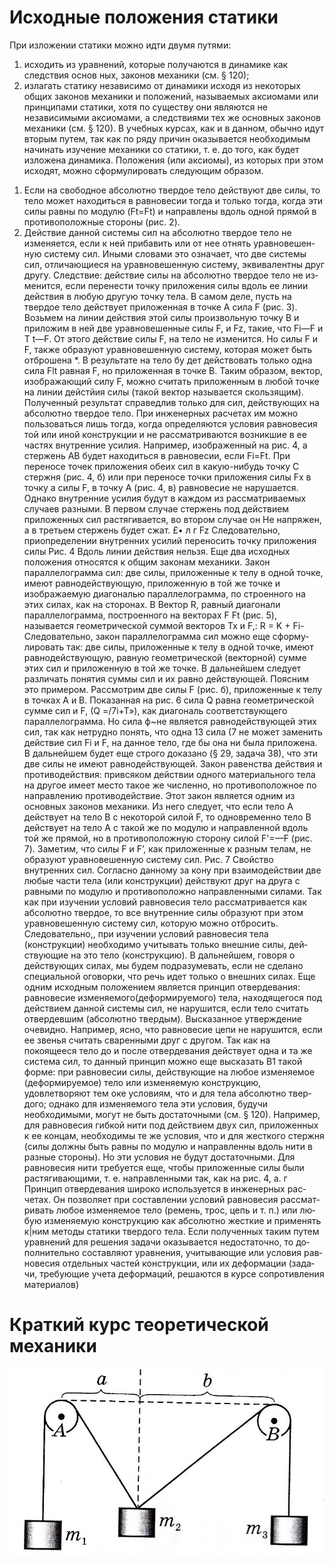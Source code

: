  # Исходные положения статики
При изложении статики можно идти двумя путями: 
1) исходить
из уравнений, которые получаются в динамике как следствия основ­
ных, законов механики (см. § 120); 
2) излагать статику независимо от
динамики исходя из некоторых общих законов механики и положе­ний, называемых аксиомами или принципами статики, хотя по су­ществу они являются не независимыми аксиомами, а следствиями тех же основных законов механики (см. § 120). В учебных курсах, как и в данном, обычно идут вторым путем, так как по ряду причин оказывается необходимым начинать изучение механики со статики, т. е. до того, как будет изложена динамика. Положения (или аксио­мы), из которых при этом исходят, можно сформулировать следую­щим образом.
1. Если на свободное абсолютно твердое тело действуют две силы, то тело может находиться в равновесии тогда и только тогда, когда эти силы равны по модулю (Ft=Ft) и направлены вдоль одной прямой в противоположные стороны (рис. 2).
2. Действие данной системы сил на абсолютно твердое тело не изменяется, если к ней прибавить или от нее отнять уравновешен­ную систему сил.
Иными словами это означает, что две системы сил, отличающие­ся на уравновешенную систему, эквивалентны друг другу.
Следствие: действие силы на абсолютно твердое тело не из­менится, если перенести точку приложения силы вдоль ее линии дей­ствия в любую другую точку тела.
В самом деле, пусть на твердое тело действует приложенная в точ­ке А сила F
(рис. 3). Возьмем на линии действия этой силы произ­вольную точку В и приложим в ней две уравновешенные силы F, и Fz, такие, что Fi—F и T t—F.
От этого действие силы F, на тело не изменится. Но силы F и F, также образуют уравновешенную систе­му, которая может быть отброшена *. В результате на тело бу­
дет действовать только одна сила Flt равная F, но приложенная в точке В.
Таким образом, вектор, изображающий силу F, можно считать приложенным в любой точке на линии дейстйия силы (такой век­тор называется скользящим).
Полученный результат справедлив только для сил, действующих
на абсолютно твердое тело. При инженерных расчетах им можно
пользоваться лишь тогда, когда определяются условия равновесия
той или иной конструкции и не рассматриваются возникшие в ее
частях внутренние усилия.
Например, изображенный на рис. 4, а стержень АВ будет нахо­диться в равновесии, если Fi=Ft. При переносе точек приложения обеих сил в какую-нибудь точку С стержня (рис. 4, б) или при переносе точки приложения силы Fx в точку а силы F, в точку А (рис. 4, в) равновесие не нарушается. Однако внутренние усилия будут в каждом из рассматриваемых случаев разными. В первом случае стержень под действием приложенных сил растягивается, во втором случае он
Не напряжен, а в третьем стержень будет сжат.
£• л
г
Fz
Следовательно, приопределении внутренних усилий переносить точку приложения силы
Рис. 4
Вдоль линии действия нельзя. Еще два исходных положения относятся к общим законам меха­ники. Закон параллелограмма сил: две силы, приложен­ные к телу в одной точке, имеют равнодействующую, приложенную в той же точке и изображаемую диагональю параллелограмма, по­ строенного на этих силах, как на сторонах. В Вектор R, равный диагонали параллелограмма, построенного на векторах
F Ft
(рис. 5), называется геометрической суммой век­торов Тх и F,:
R = K + Fi-
Следовательно, закон параллелограмма сил можно еще сформу­лировать так:
две силы, приложенные к телу в одной точке, имеют
равнодействующую, равную геометрической (векторной)
сумме этих сил и приложенную в той же точке.
В дальнейшем следует различать понятия суммы сил и их равно­
действующей. Поясним это примером. Рассмотрим две силы F
(рис. б), приложенные к телу в точках А и В.
Показанная на рис. 6
сила Q равна геометрической сумме сил и F, (Q =/7i+T»), как
диагональ соответствующего параллелограмма. Но сила ф~не явля­ется равнодействующей этих сил, так как нетрудно понять, что одна 13 сила (7 не может заменить действие сил Fi и F, на данное тело, где бы она ни была приложена. В дальнейшем будет еще строго доказа­но (§ 29, задача 38), что эти две силы не имеют равнодействующей. Закон равенства действия и противодей­ствия: привсяком действии одного материального тела на другое
имеет место такое же численно, но противоположное по направле­нию противодействие.
Этот закон является одним из основных законов механики. Из
него следует, что если тело А действует на тело В с некоторой силой F, то одновременно тело В действует на тело А с такой же по модулю и направленной вдоль той же прямой, но в противоположную сторо­ну силой F'=—F (рис. 7). Заметим, что силы F и F’, как приложен­ные к разным телам, не образуют уравновешенную систему сил. Рис. 7 Свойство внутренних сил.
Согласно данному за­ кону при взаимодействии две любые части тела (или конструкции)
действуют друг на друга с равными по модулю и противоположно
направленными силами. Так как при изучении условий равновесия
тело рассматривается как абсолютно твердое, то все внутренние силы
образуют при этом уравновешенную систему сил, которую можно
отбросить. Следовательно,, при изучении условий равновесия тела
(конструкции) необходимо учитывать только
внешние силы, дей­ствующие на это тело (конструкцию). В дальнейшем, говоря о действующих силах, мы будем подразумевать, если не сделано специ­альной оговорки, что речь идет только о внешних силах.
Еще одним исходным положением является принцип от­вердевания: равновесие изменяемого(деформируемого) тела, находящегося под действием данной системы сил, не нарушится, если тело считать отвердевшим (абсолютно твердым).
Высказанное утверждение очевидно. Например, ясно, что рав­новесие цепи не нарушится, если ее звенья считать сваренными друг с другом. Так как на покоящееся тело до и после отвердевания дей­ствует одна и та же система сил, то данный принцип можно еще вы­сказать В1 такой форме: при равновесии силы, действующие на любое изменяемое (деформируемое) тело или изменяемую конструкцию, удовлетворяют тем оке условиям, что и для тела абсолютно твер­дого; однако для изменяемого тела эти условия, будучи необходимы­ми, могут не быть достаточными (см. § 120).
Например, для равновесия гибкой нити под действием двух сил,
приложенных к ее концам, необходимы те же условия, что и для
жесткого стержня (силы должны быть равны по модулю и направле­нны вдоль нити в разные стороны). Но эти условия не будут достаточ­ными. Для равновесия нити требуется еще, чтобы приложенные силы были растягивающими, т. е. направленными так, как на рис. 4, а. г Принцип отвердевания широко используется в инженерных рас­
четах. Он позволяет при составлении условий равновесия рассмат­
ривать любое изменяемое тело (ремень, трос, цепь и т. п.) или лю­
бую изменяемую конструкцию как абсолютно жесткие и применять
к|ним методы статики твердого тела. Если полученных таким путем
уравнений для решения задачи оказывается недостаточно, то до­
полнительно составляют уравнения, учитывающие или условия рав­
новесия отдельных частей конструкции, или их деформации (зада­
чи, требующие учета деформаций, решаются в курсе сопротивления
материалов)

# Краткий курс теоретической механики 
![](img/statik.png)